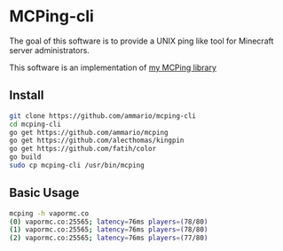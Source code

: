 # MCPing-cli
The goal of this software is to provide a UNIX ping like tool for Minecraft server administrators.

This software is an implementation of [my MCPing library](https://github.com/ammario/mcping)
## Install
```bash
git clone https://github.com/ammario/mcping-cli
cd mcping-cli
go get https://github.com/ammario/mcping
go get https://github.com/alecthomas/kingpin
go get https://github.com/fatih/color
go build
sudo cp mcping-cli /usr/bin/mcping
```


## Basic Usage
```bash
mcping -h vapormc.co
(0) vapormc.co:25565; latency=76ms players=(78/80)
(1) vapormc.co:25565; latency=76ms players=(78/80)
(2) vapormc.co:25565; latency=76ms players=(77/80)
```
